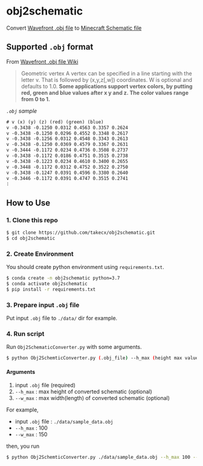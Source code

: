 # obj2schematic

Convert [Wavefront .obj file](#Supported-`.obj`-format) to [Minecraft Schematic file](https://minecraft.gamepedia.com/Schematic_file_format)

## Supported `.obj` format

From [Wavefront .obj file Wiki](https://en.wikipedia.org/wiki/Wavefront_.obj_file)

> Geometric vertex
A vertex can be specified in a line starting with the letter v. That is followed by (x,y,z[,w]) coordinates. W is optional and defaults to 1.0. **Some applications support vertex colors, by putting red, green and blue values after x y and z. The color values range from 0 to 1.**


*`.obj` sample*

```txt
# v (x) (y) (z) (red) (green) (blue)
v -0.3438 -0.1250 0.0312 0.4563 0.3357 0.2624
v -0.3438 -0.1250 0.0296 0.4552 0.3348 0.2617
v -0.3438 -0.1256 0.0312 0.4548 0.3343 0.2613
v -0.3438 -0.1250 0.0369 0.4579 0.3367 0.2631
v -0.3444 -0.1172 0.0234 0.4736 0.3508 0.2737
v -0.3438 -0.1172 0.0186 0.4751 0.3515 0.2738
v -0.3438 -0.1223 0.0234 0.4610 0.3400 0.2655
v -0.3448 -0.1172 0.0312 0.4752 0.3522 0.2750
v -0.3438 -0.1247 0.0391 0.4596 0.3380 0.2640
v -0.3446 -0.1172 0.0391 0.4747 0.3515 0.2741
:
```

## How to Use

### 1. Clone this repo

```bash
$ git clone https://github.com/takecx/obj2schematic.git
$ cd obj2schematic
```

### 2. Create Environment

You should create python environment using `requirements.txt`.

```bash
$ conda create -n obj2schematic python=3.7
$ conda activate obj2schematic
$ pip install -r requirements.txt
```

### 3. Prepare input `.obj` file

Put input `.obj` file to `./data/` dir for example.

### 4. Run script

Run `Obj2SchematicConverter.py` with some arguments.

```bash
$ python Obj2SchemticConverter.py (.obj_file) --h_max (height max value) --w_max (width max value)
```

#### Arguments

1. input `.obj` file (required)
2. `--h_max` : max height of converted schematic (optional)
3. `--w_max` : max width(length) of converted schematic (optional)

For example, 

- input `.obj` file : `./data/sample_data.obj`
- `--h_max` : 100
- `--w_max` : 150

then, you run 

```bash
$ python Obj2SchemticConverter.py ./data/sample_data.obj --h_max 100 --w_max 150
```
